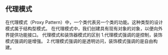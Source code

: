 ## 代理模式 ##
在代理模式（Proxy Pattern）中，一个类代表另一个类的功能。这种类型的设计模式属于结构型模式。
在代理模式中，我们创建具有现有对象的对象，以便向外界提供功能接口。
代理模式和装饰器模式的区别
1.代理模式强调的是控制，装饰模式强调的是增强。
2.代理模式强调的是透明访问，装饰模式强调的是自由构建。
